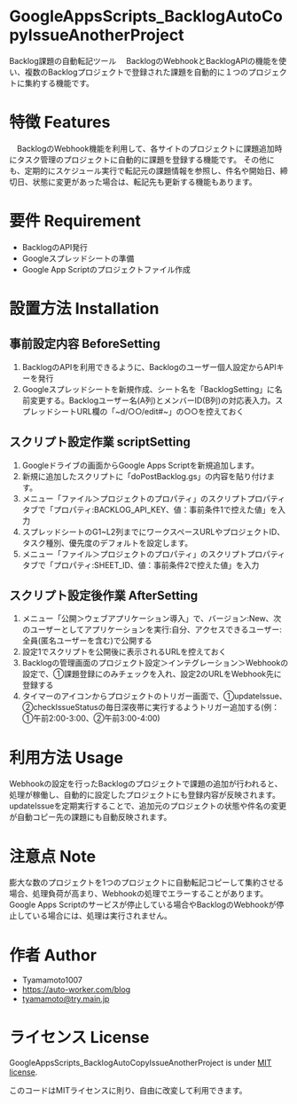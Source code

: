 # GoogleAppsScripts_BacklogAutoCopyIssueAnotherProject
  Backlog課題の自動転記ツール
　BacklogのWebhookとBacklogAPIの機能を使い、複数のBacklogプロジェクトで登録された課題を自動的に１つのプロジェクトに集約する機能です。

# 特徴 Features
　BacklogのWebhook機能を利用して、各サイトのプロジェクトに課題追加時にタスク管理のプロジェクトに自動的に課題を登録する機能です。
その他にも、定期的にスケジュール実行で転記元の課題情報を参照し、件名や開始日、締切日、状態に変更があった場合は、転記先も更新する機能もあります。

# 要件 Requirement

* BacklogのAPI発行
* Googleスプレッドシートの準備
* Google App Scriptのプロジェクトファイル作成

# 設置方法 Installation

## 事前設定内容 BeforeSetting

1. BacklogのAPIを利用できるように、Backlogのユーザー個人設定からAPIキーを発行
1. Googleスプレッドシートを新規作成、シート名を「BacklogSetting」に名前変更する。Backlogユーザー名(A列)とメンバーID(B列)の対応表入力。スプレッドシートURL欄の「~d/○○/edit#~」の○○を控えておく

## スクリプト設定作業 scriptSetting

1. Googleドライブの画面からGoogle Apps Scriptを新規追加します。
1. 新規に追加したスクリプトに「doPostBacklog.gs」の内容を貼り付けます。
1. メニュー「ファイル＞プロジェクトのプロパティ」のスクリプトプロパティタブで「プロパティ:BACKLOG_API_KEY、値：事前条件1で控えた値」を入力
1. スプレッドシートのG1~L2列までにワークスペースURLやプロジェクトID、タスク種別、優先度のデフォルトを設定します。
1. メニュー「ファイル＞プロジェクトのプロパティ」のスクリプトプロパティタブで「プロパティ:SHEET_ID、値：事前条件2で控えた値」を入力

## スクリプト設定後作業 AfterSetting

1. メニュー「公開＞ウェブアプリケーション導入」で、バージョン:New、次のユーザーとしてアプリケーションを実行:自分、アクセスできるユーザー:全員(匿名ユーザーを含む)で公開する
1.  設定1でスクリプトを公開後に表示されるURLを控えておく
1. Backlogの管理画面のプロジェクト設定＞インテグレーション＞Webhookの設定で、①課題登録にのみチェックを入れ、設定2のURLをWebhook先に登録する
2. タイマーのアイコンからプロジェクトのトリガー画面で、①updateIssue、②checkIssueStatusの毎日深夜帯に実行するようトリガー追加する(例：①午前2:00-3:00、②午前3:00-4:00)

# 利用方法 Usage
 
Webhookの設定を行ったBacklogのプロジェクトで課題の追加が行われると、処理が稼働し、自動的に設定したプロジェクトにも登録内容が反映されます。
updateIssueを定期実行することで、追加元のプロジェクトの状態や件名の変更が自動コピー先の課題にも自動反映されます。
 
# 注意点 Note
 
膨大な数のプロジェクトを1つのプロジェクトに自動転記コピーして集約させる場合、処理負荷が高まり、Webhookの処理でエラーすることがあります。
Google Apps Scriptのサービスが停止している場合やBacklogのWebhookが停止している場合には、処理は実行されません。
 
# 作者 Author
 
* Tyamamoto1007
* https://auto-worker.com/blog
* tyamamoto@try.main.jp
 
# ライセンス License
 
GoogleAppsScripts_BacklogAutoCopyIssueAnotherProject is under [MIT license](https://en.wikipedia.org/wiki/MIT_License).

このコードはMITライセンスに則り、自由に改変して利用できます。

